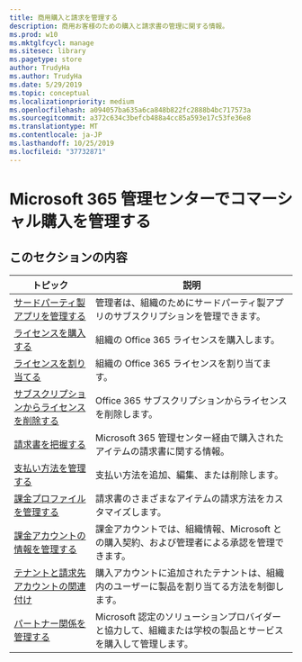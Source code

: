 ```yaml
---
title: 商用購入と請求を管理する
description: 商用お客様のための購入と請求書の管理に関する情報。
ms.prod: w10
ms.mktglfcycl: manage
ms.sitesec: library
ms.pagetype: store
author: TrudyHa
ms.author: TrudyHa
ms.date: 5/29/2019
ms.topic: conceptual
ms.localizationpriority: medium
ms.openlocfilehash: a094057ba635a6ca848b822fc2888b4bc717573a
ms.sourcegitcommit: a372c634c3befcb488a4cc85a593e17c53fe36e8
ms.translationtype: MT
ms.contentlocale: ja-JP
ms.lasthandoff: 10/25/2019
ms.locfileid: "37732871"
---
```

# <a name="manage-commercial-purchases-in-microsoft-365-admin-center"></a>Microsoft 365 管理センターでコマーシャル購入を管理する

## <a name="in-this-section"></a>このセクションの内容

| トピック | 説明 |
| ----- | ----------- |
| [サードパーティ製アプリを管理する](manage-saas-apps.md) | 管理者は、組織のためにサードパーティ製アプリのサブスクリプションを管理できます。 |
| [ライセンスを購入する](https://docs.microsoft.com/office365/admin/subscriptions-and-billing/buy-licenses?view=o365-worldwide) | 組織の Office 365 ライセンスを購入します。 |
| [ライセンスを割り当てる](https://docs.microsoft.com/office365/admin/subscriptions-and-billing/assign-licenses-to-users?view=o365-worldwide) | 組織の Office 365 ライセンスを割り当てます。 |
| [サブスクリプションからライセンスを削除する](https://docs.microsoft.com/office365/admin/subscriptions-and-billing/remove-licenses-from-subscription?view=o365-worldwide) | Office 365 サブスクリプションからライセンスを削除します。 |
| [請求書を把握する](/microsoft-365/commerce/billing-and-payments/understand-your-invoice) | Microsoft 365 管理センター経由で購入されたアイテムの請求書に関する情報。 |
| [支払い方法を管理する](https://docs.microsoft.com/microsoft-store/payment-methods) | 支払い方法を追加、編集、または削除します。 |
| [課金プロファイルを管理する](/microsoft-365/commerce/billing-and-payments/manage-billing-profiles) | 請求書のさまざまなアイテムの請求方法をカスタマイズします。  |
| [課金アカウントの情報を管理する](https://docs.microsoft.com/microsoft-store/update-microsoft-store-for-business-account-settings) | 課金アカウントでは、組織情報、Microsoft との購入契約、および管理者による承認を管理できます。 |
| [テナントと請求先アカウントの関連付け](https://docs.microsoft.com/microsoft-store/manage-mpsa-software-microsoft-store-for-business) | 購入アカウントに追加されたテナントは、組織内のユーザーに製品を割り当てる方法を制御します。 |
| [パートナー関係を管理する](https://docs.microsoft.com/microsoft-store/work-with-partner-microsoft-store-business) | Microsoft 認定のソリューションプロバイダーと協力して、組織または学校の製品とサービスを購入して管理します。 |